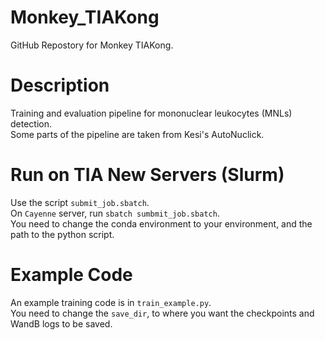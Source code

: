 # Monkey_TIAKong
GitHub Repostory for Monkey TIAKong.  

# Description
Training and evaluation pipeline for mononuclear leukocytes (MNLs) detection.  
Some parts of the pipeline are taken from Kesi's AutoNuclick.

# Run on TIA New Servers (Slurm)
Use the script `submit_job.sbatch`.  
On `Cayenne` server, run `sbatch sumbmit_job.sbatch`.  
You need to change the conda environment to your environment, and the path to the python script.  

# Example Code
An example training code is in `train_example.py`.  
You need to change the `save_dir`, to where you want the checkpoints and WandB logs to be saved.  
